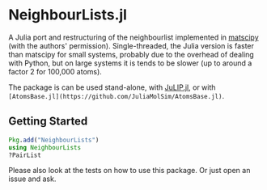 # NeighbourLists.jl

A Julia port and restructuring of the neighbourlist implemented in
[matscipy](https://github.com/libAtoms/matscipy) (with the authors' permission).
Single-threaded, the Julia version is faster than matscipy for small systems,
probably due  to the overhead of dealing with Python, but on large systems it is
tends to be slower (up to around a factor 2 for 100,000 atoms). 

The package is can be used stand-alone, with
[JuLIP.jl](https://github.com/libAtoms/JuLIP.jl), or with `[AtomsBase.jl](https://github.com/JuliaMolSim/AtomsBase.jl)`. 

## Getting Started

```Julia
Pkg.add("NeighbourLists")
using NeighbourLists
?PairList
```

Please also look at the tests on how to use this package. Or just open an issue and
ask.
